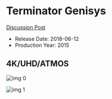 # Terminator Genisys

[Discussion Post](https://www.avsforum.com/threads/bass-eq-for-filtered-movies.2995212/post-56887524)

* Release Date: 2018-06-12
* Production Year: 2015

## 4K/UHD/ATMOS

![img 0](https://i.imgur.com/oCYfvnn.jpg)

![img 1](https://i.imgur.com/MnUJzH1.png)

